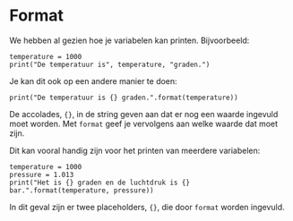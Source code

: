 # Format

We hebben al gezien hoe je variabelen kan printen. Bijvoorbeeld:

	temperature = 1000
	print("De temperatuur is", temperature, "graden.")

Je kan dit ook op een andere manier te doen:

	print("De temperatuur is {} graden.".format(temperature))

De accolades, `{}`, in de string geven aan dat er nog een waarde ingevuld moet worden. Met `format` geef je vervolgens aan welke waarde dat moet zijn.

Dit kan vooral handig zijn voor het printen van meerdere variabelen:

	temperature = 1000
	pressure = 1.013
	print("Het is {} graden en de luchtdruk is {} bar.".format(temperature, pressure))

In dit geval zijn er twee placeholders, `{}`, die door `format` worden ingevuld.
